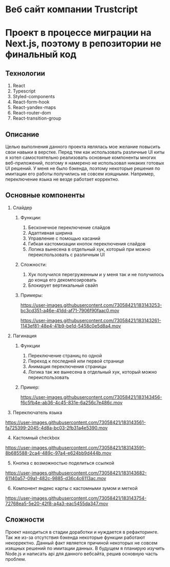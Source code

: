 # Веб сайт компании Trustcript

# Проект в процессе миграции на Next.js, поэтому в репозитории не финальный код 

## Технологии
1. React
2. Typescript
3. Styled-components 
4. React-form-hook
5. React-yandex-maps
6. React-router-dom
7. React-transition-group

## Описание
Целью выполнения данного проекта являлась мое желание повысить свои навыки в верстке. 
Перед тем как использовать различные UI киты я хотел самостоятельно реализовать основные компоненты многих веб-приложений,
поэтому я намерено не использовал никаких готовых UI решений. 
У меня не было бэкенда, поэтому некоторые решения по имитации его работы получились не совсем изящными. 
Например, переключение языка не везде работает корректно.

## Основные компоненты
1. Слайдер
   1. Функции:
      1. Бесконечное переключение слайдов
      2. Адаптивная ширина
      3. Управление с помощью касаний
      4. Гибкая кастомизации кнопок переключения слайдов
      5. Логика вынесена в отдельный хук, который при можно переиспользовать с различным UI
   2. Сложности: 
      1. Хук получился перегруженным и у меня так и не получилось до конца его декомпозировать
      2. Блокирует вертикальный свайп
   3. Примеры:

      https://user-images.githubusercontent.com/73058421/183143253-bc3cd351-a46e-41dd-af71-7906f90faac0.mov
      
      https://user-images.githubusercontent.com/73058421/183143261-1143ef81-48e4-41b9-be1d-5458c0e5d8a4.mov
      
2. Пагинация
   1. Функции
      1. Переключение страниц по одной
      2. Переход к последней или первой странице
      3. Анимация переключения страницы
      4. Логика так же вынесена в отдельный хук, который можно переиспользовать
   2. Пример: 
  
      https://user-images.githubusercontent.com/73058421/183143456-f6c5fb4e-ab36-4c45-831e-6a256c7e486c.mov
      
3. Переключатель языка

https://user-images.githubusercontent.com/73058421/183143561-fa725399-2045-4d8a-bc03-2fb31a4e5390.mov

4. Кастомный checkbox

https://user-images.githubusercontent.com/73058421/183143591-8b685588-2ca4-489c-97a4-e624bb9d444b.mov

5. Кнопка с возможностью поделиться ссылкой

https://user-images.githubusercontent.com/73058421/183143682-61140a57-09a1-482c-9885-d36c4c6113ac.mov

6. Компонент яндекс карты с кастомными зумом и меткой

https://user-images.githubusercontent.com/73058421/183143754-72768ea5-5e20-42f8-a4a3-eac5455da347.mov

## Сложности
Проект находиться в стадии доработки и нуждается в рефакторинге. Так же из-за отсутствия бэкенда некоторые функции работают некорректно. Данный факт является причиной некоторых не совсем изящных решений по имитации данных. В будущем я планирую изучить Node.js и написать api для данного вебсайта, решив основную часть проблем.
